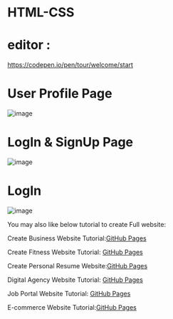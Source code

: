 # HTML-CSS
# editor :
https://codepen.io/pen/tour/welcome/start

# User Profile Page 
![image](https://user-images.githubusercontent.com/61162446/158460505-797efa7d-7cff-46f6-ab21-cbecf640957f.png)

# LogIn & SignUp Page 
![image](https://user-images.githubusercontent.com/61162446/158460408-be373a7d-7d8e-462b-8818-1d027f537cd8.png)

# LogIn 
![image](https://user-images.githubusercontent.com/61162446/158822524-b92531d4-b1c3-4a1b-88ce-1b12ed74671b.png)

You may also like below tutorial to create Full website:

Create Business Website Tutorial:[GitHub Pages]( https://www.youtube.com/watch?v=99vHH_6F0Ko&ab_channel=EasyTutorials)

Create Fitness Website Tutorial: [GitHub Pages](https://www.youtube.com/watch?v=4bPABX-jOko&ab_channel=EasyTutorials)

Create Personal Resume Website:[GitHub Pages]( https://www.youtube.com/watch?v=qCFN8EujbGI&ab_channel=EasyTutorials)

Digital Agency Website Tutorial: [GitHub Pages]( https://www.youtube.com/watch?v=v0IgI8vYD_o&ab_channel=EasyTutorials)

Job Portal Website Tutorial: [GitHub Pages](https://www.youtube.com/watch?v=cHgx8a-eBDQ&t=0s&ab_channel=EasyTutorials)

E-commerce Website Tutorial:[GitHub Pages]( https://www.youtube.com/playlist?list=PLjwm_8O3suyPMWITFTSRKQ5vlJJMJyCXV)
